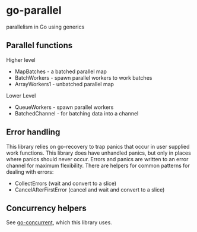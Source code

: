 # go-parallel

parallelism in Go using generics

## Parallel functions

Higher level

* MapBatches - a batched parallel map
* BatchWorkers - spawn parallel workers to work batches
* ArrayWorkers1 - unbatched parallel map

Lower Level

* QueueWorkers - spawn parallel workers
* BatchedChannel - for batching data into a channel

## Error handling

This library relies on go-recovery to trap panics that occur in user supplied work functions.
This library does have unhandled panics, but only in places where panics should never occur.
Errors and panics are written to an error channel for maximum flexibility.
There are helpers for common patterns for dealing with errors:

* CollectErrors (wait and convert to a slice)
* CancelAfterFirstError (cancel and wait and convert to a slice)

## Concurrency helpers

See [go-concurrent](https://github.com/gregwebs/go-concurrent), which this library uses.
